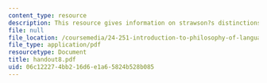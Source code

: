 ```yaml
---
content_type: resource
description: This resource gives information on strawson?s distinctions.
file: null
file_location: /coursemedia/24-251-introduction-to-philosophy-of-language-spring-2005/06c122274bb216d6e1a65824b528b085_handout8.pdf
file_type: application/pdf
resourcetype: Document
title: handout8.pdf
uid: 06c12227-4bb2-16d6-e1a6-5824b528b085
---
```

